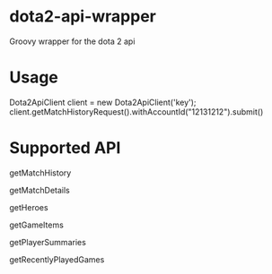 # dota2-api-wrapper
Groovy wrapper for the dota 2 api


# Usage
Dota2ApiClient client = new Dota2ApiClient('key');
client.getMatchHistoryRequest().withAccountId("12131212").submit()

# Supported API

getMatchHistory

getMatchDetails

getHeroes

getGameItems

getPlayerSummaries

getRecentlyPlayedGames


